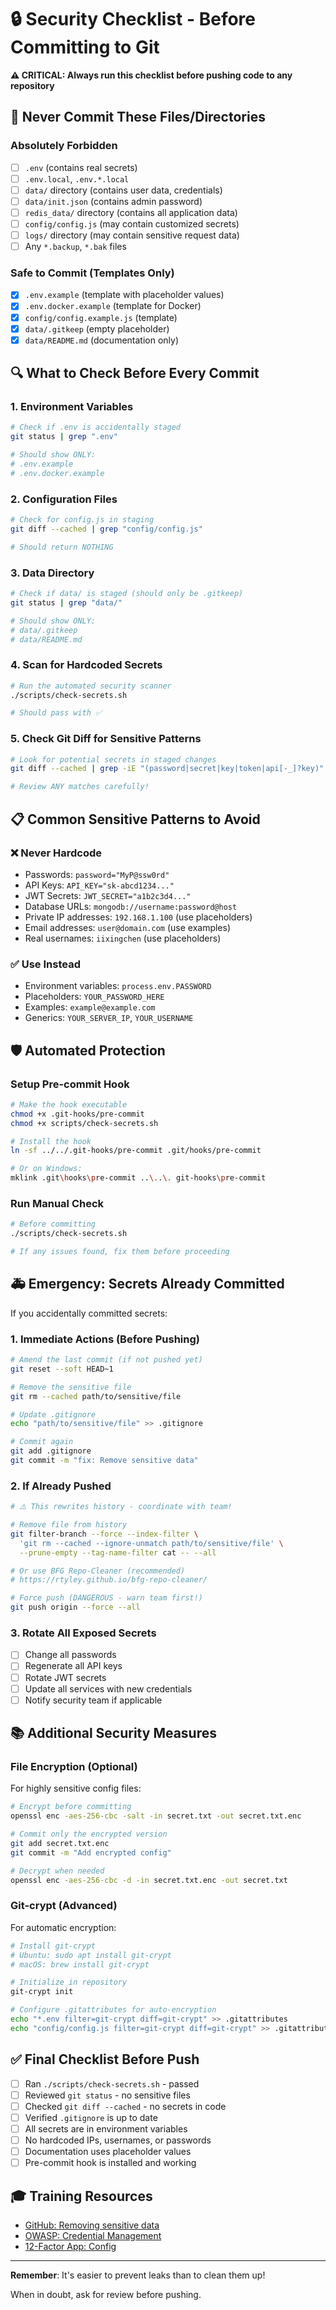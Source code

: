 # 🔒 Security Checklist - Before Committing to Git

**⚠️ CRITICAL: Always run this checklist before pushing code to any repository**

## 🚨 Never Commit These Files/Directories

### Absolutely Forbidden
- [ ] `.env` (contains real secrets)
- [ ] `.env.local`, `.env.*.local`
- [ ] `data/` directory (contains user data, credentials)
- [ ] `data/init.json` (contains admin password)
- [ ] `redis_data/` directory (contains all application data)
- [ ] `config/config.js` (may contain customized secrets)
- [ ] `logs/` directory (may contain sensitive request data)
- [ ] Any `*.backup`, `*.bak` files

### Safe to Commit (Templates Only)
- [x] `.env.example` (template with placeholder values)
- [x] `.env.docker.example` (template for Docker)
- [x] `config/config.example.js` (template)
- [x] `data/.gitkeep` (empty placeholder)
- [x] `data/README.md` (documentation only)

## 🔍 What to Check Before Every Commit

### 1. Environment Variables
```bash
# Check if .env is accidentally staged
git status | grep ".env"

# Should show ONLY:
# .env.example
# .env.docker.example
```

### 2. Configuration Files
```bash
# Check for config.js in staging
git diff --cached | grep "config/config.js"

# Should return NOTHING
```

### 3. Data Directory
```bash
# Check if data/ is staged (should only be .gitkeep)
git status | grep "data/"

# Should show ONLY:
# data/.gitkeep
# data/README.md
```

### 4. Scan for Hardcoded Secrets
```bash
# Run the automated security scanner
./scripts/check-secrets.sh

# Should pass with ✅ 
```

### 5. Check Git Diff for Sensitive Patterns
```bash
# Look for potential secrets in staged changes
git diff --cached | grep -iE "(password|secret|key|token|api[-_]?key)"

# Review ANY matches carefully!
```

## 📋 Common Sensitive Patterns to Avoid

### ❌ Never Hardcode
- Passwords: `password="MyP@ssw0rd"`
- API Keys: `API_KEY="sk-abcd1234..."`
- JWT Secrets: `JWT_SECRET="a1b2c3d4..."`
- Database URLs: `mongodb://username:password@host`
- Private IP addresses: `192.168.1.100` (use placeholders)
- Email addresses: `user@domain.com` (use examples)
- Real usernames: `iixingchen` (use placeholders)

### ✅ Use Instead
- Environment variables: `process.env.PASSWORD`
- Placeholders: `YOUR_PASSWORD_HERE`
- Examples: `example@example.com`
- Generics: `YOUR_SERVER_IP`, `YOUR_USERNAME`

## 🛡️ Automated Protection

### Setup Pre-commit Hook
```bash
# Make the hook executable
chmod +x .git-hooks/pre-commit
chmod +x scripts/check-secrets.sh

# Install the hook
ln -sf ../../.git-hooks/pre-commit .git/hooks/pre-commit

# Or on Windows:
mklink .git\hooks\pre-commit ..\..\. git-hooks\pre-commit
```

### Run Manual Check
```bash
# Before committing
./scripts/check-secrets.sh

# If any issues found, fix them before proceeding
```

## 🚑 Emergency: Secrets Already Committed

If you accidentally committed secrets:

### 1. Immediate Actions (Before Pushing)
```bash
# Amend the last commit (if not pushed yet)
git reset --soft HEAD~1

# Remove the sensitive file
git rm --cached path/to/sensitive/file

# Update .gitignore
echo "path/to/sensitive/file" >> .gitignore

# Commit again
git add .gitignore
git commit -m "fix: Remove sensitive data"
```

### 2. If Already Pushed
```bash
# ⚠️ This rewrites history - coordinate with team!

# Remove file from history
git filter-branch --force --index-filter \
  'git rm --cached --ignore-unmatch path/to/sensitive/file' \
  --prune-empty --tag-name-filter cat -- --all

# Or use BFG Repo-Cleaner (recommended)
# https://rtyley.github.io/bfg-repo-cleaner/

# Force push (DANGEROUS - warn team first!)
git push origin --force --all
```

### 3. Rotate All Exposed Secrets
- [ ] Change all passwords
- [ ] Regenerate all API keys
- [ ] Rotate JWT secrets
- [ ] Update all services with new credentials
- [ ] Notify security team if applicable

## 📚 Additional Security Measures

### File Encryption (Optional)
For highly sensitive config files:
```bash
# Encrypt before committing
openssl enc -aes-256-cbc -salt -in secret.txt -out secret.txt.enc

# Commit only the encrypted version
git add secret.txt.enc
git commit -m "Add encrypted config"

# Decrypt when needed
openssl enc -aes-256-cbc -d -in secret.txt.enc -out secret.txt
```

### Git-crypt (Advanced)
For automatic encryption:
```bash
# Install git-crypt
# Ubuntu: sudo apt install git-crypt
# macOS: brew install git-crypt

# Initialize in repository
git-crypt init

# Configure .gitattributes for auto-encryption
echo "*.env filter=git-crypt diff=git-crypt" >> .gitattributes
echo "config/config.js filter=git-crypt diff=git-crypt" >> .gitattributes
```

## ✅ Final Checklist Before Push

- [ ] Ran `./scripts/check-secrets.sh` - passed
- [ ] Reviewed `git status` - no sensitive files
- [ ] Checked `git diff --cached` - no secrets in code
- [ ] Verified `.gitignore` is up to date
- [ ] All secrets are in environment variables
- [ ] No hardcoded IPs, usernames, or passwords
- [ ] Documentation uses placeholder values
- [ ] Pre-commit hook is installed and working

## 🎓 Training Resources

- [GitHub: Removing sensitive data](https://docs.github.com/en/authentication/keeping-your-account-and-data-secure/removing-sensitive-data-from-a-repository)
- [OWASP: Credential Management](https://cheatsheetseries.owasp.org/cheatsheets/Credential_Storage_Cheat_Sheet.html)
- [12-Factor App: Config](https://12factor.net/config)

---

**Remember**: It's easier to prevent leaks than to clean them up!

When in doubt, ask for review before pushing.
